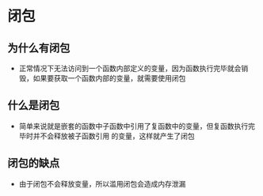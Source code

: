# 闭包

##  为什么有闭包
- 正常情况下无法访问到一个函数内部定义的变量，因为函数执行完毕就会销毁，如果要获取一个函数内部的变量，就需要使用闭包

## 什么是闭包

- 简单来说就是嵌套的函数中子函数中引用了复函数中的变量，但复函数执行完毕时并不会释放被子函数引用
  的变量，这样就产生了闭包

## 闭包的缺点
 -  由于闭包不会释放变量，所以滥用闭包会造成内存泄漏